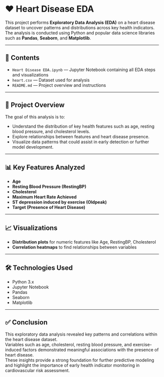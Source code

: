 # ❤️ Heart Disease EDA

This project performs **Exploratory Data Analysis (EDA)** on a heart disease dataset to uncover patterns and distributions across key health indicators. The analysis is conducted using Python and popular data science libraries such as **Pandas**, **Seaborn**, and **Matplotlib**.

---

## 📁 Contents

- `Heart Disease EDA.ipynb` — Jupyter Notebook containing all EDA steps and visualizations  
- `heart.csv` — Dataset used for analysis  
- `README.md` — Project overview and instructions

---

## 🧠 Project Overview

The goal of this analysis is to:

- Understand the distribution of key health features such as age, resting blood pressure, and cholesterol levels.  
- Explore relationships between features and heart disease presence.  
- Visualize data patterns that could assist in early detection or further model development.

---

## 📊 Key Features Analyzed

- **Age**  
- **Resting Blood Pressure (RestingBP)**  
- **Cholesterol**  
- **Maximum Heart Rate Achieved**  
- **ST depression induced by exercise (Oldpeak)**  
- **Target (Presence of Heart Disease)**  

---

## 📈 Visualizations

- **Distribution plots** for numeric features like Age, RestingBP, Cholesterol  
- **Correlation heatmaps** to find relationships between variables  

---

## 🛠️ Technologies Used

- Python 3.x  
- Jupyter Notebook  
- Pandas  
- Seaborn  
- Matplotlib  

---

## ✅ Conclusion

This exploratory data analysis revealed key patterns and correlations within the heart disease dataset.  
Variables such as age, cholesterol, resting blood pressure, and exercise-induced factors demonstrated meaningful associations with the presence of heart disease.  
These insights provide a strong foundation for further predictive modeling and highlight the importance of early health indicator monitoring in cardiovascular risk assessment.
